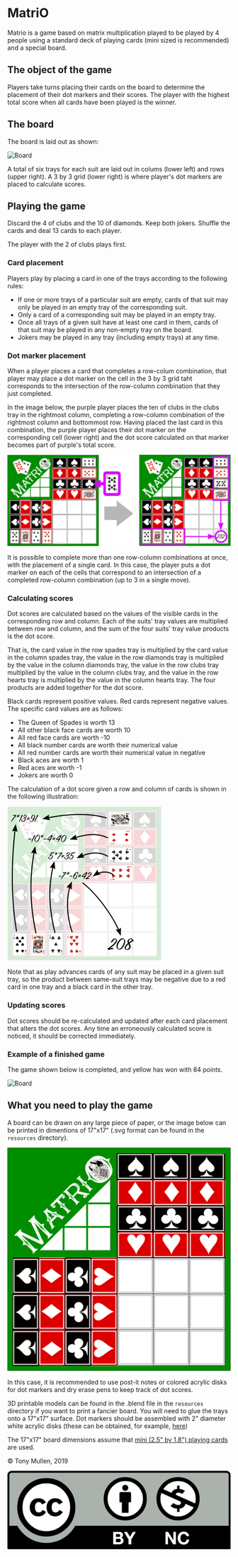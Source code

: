 # MatriO

Matrio is a game based on matrix multiplication played to be played by 4 people using a standard deck of playing cards (mini sized is recommended) and a special board. 

## The object of the game

Players take turns placing their cards on the board to determine the placement of their dot markers and their scores. The player with the highest total score when all cards have been played is the winner.

## The board

The board is laid out as shown:

![Board](/images/matrio-board.png)

A total of six trays for each suit are laid out in colums (lower left) and rows (upper right). A 3 by 3 grid (lower right) is where player's dot markers are placed to calculate scores. 

## Playing the game

Discard the 4 of clubs and the 10 of diamonds. Keep both jokers. Shuffle the cards and deal 13 cards to each player. 

The player with the 2 of clubs plays first. 

### Card placement

Players play by placing a card in one of the trays according to the following rules:

* If one or more trays of a particular suit are empty, cards of that suit may only be played in an empty tray of the corresponding suit. 
* Only a card of a corresponding suit may be played in an empty tray. 
* Once all trays of a given suit have at least one card in them, cards of that suit may be played in any non-empty tray on the board.
* Jokers may be played in any tray (including empty trays) at any time.

### Dot marker placement

When a player places a card that completes a row-colum combination, that player may place a dot marker on the cell in the 3 by 3 grid taht corresponds to the intersection of the row-column combination that they just completed. 

In the image below, the purple player places the ten of clubs in the clubs tray in the rightmost column, completing a row-column combination of the rightmost column and bottommost row. Having placed the last card in this combination, the purple player places their dot marker on the corresponding cell (lower right) and the dot score calculated on that marker becomes part of purple's total score.

![Board](/images/dot_placement.png)


It is possible to complete more than one row-column combinations at once, with the placement of a single card. In this case, the player puts a dot marker on each of the cells that correspond to an intersection of a completed row-column combination (up to 3 in a single move). 

### Calculating scores

Dot scores are calculated based on the values of the visible cards in the corresponding row and column. Each of the suits' tray values are multiplied between row and column, and the sum of the four suits' tray value products is the dot score. 

That is, the card value in the row spades tray is multiplied by the card value in the column spades tray, the value in the row diamonds tray is multiplied by the value in the column diamonds tray, the value in the row clubs tray multiplied by the value in the column clubs tray, and the value in the row hearts tray is multiplied by the value in the column hearts tray. The four products are added together for the dot score.

Black cards represent positive values. Red cards represent negative values. The specific card values are as follows:

* The Queen of Spades is worth 13
* All other black face cards are worth 10
* All red face cards are worth -10
* All black number cards are worth their numerical value
* All red number cards are worth their numerical value in negative
* Black aces are worth 1
* Red aces are worth -1
* Jokers are worth 0

The calculation of a dot score given a row and column of cards is shown in the following illustration:

<img src="/images/dot_score.png" alt="Board" width="350"/>

Note that as play advances cards of any suit may be placed in a given suit tray, so the product between same-suit trays may be negative due to a red card in one tray and a black card in the other tray.

### Updating scores

Dot scores should be re-calculated and updated after each card placement that alters the dot scores. Any time an erroneously calculated score is noticed, it should be corrected immediately.

### Example of a finished game

The game shown below is completed, and yellow has won with 84 points. 

![Board](/images/photo-fixed.png)

## What you need to play the game

A board can be drawn on any large piece of paper, or the image below can be printed in dimentions of 17"x17" (.svg format can be found in the `resources` directory).

![Board](/images/matrio_board.png)

In this case, it is recommended to use post-it notes or colored acrylic disks for dot markers and dry erase pens to keep track of dot scores.

3D printable models can be found in the .blend file in the `resources` directory if you want to print a fancier board. You will need to glue the trays onto a 17"x17" surface. Dot markers should be assembled with 2" diameter white acrylic disks (these can be obtained, for example, [here](http://www.delviesplastics.com/p/Colored_Acrylic_Discs.html))

The 17"x17" board dimensions assume that [mini (2.5" by 1.8") playing cards](https://bicyclecards.com/product/bicycle-mini-playing-cards/) are used. 



















&copy; Tony Mullen, 2019

![CC](/images/640px-Cc-by-nc_icon.svg.png)